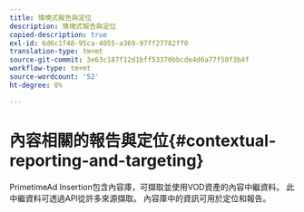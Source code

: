 ```yaml
---
title: 情境式報告與定位
description: 情境式報告與定位
copied-description: true
exl-id: 6d6c1f48-95ca-4055-a369-97ff27782ff0
translation-type: tm+mt
source-git-commit: 3e63c187f12d1bff53370bbcde4d6a77f58f3b4f
workflow-type: tm+mt
source-wordcount: '52'
ht-degree: 0%

---
```


# 內容相關的報告與定位{#contextual-reporting-and-targeting}

PrimetimeAd Insertion包含內容庫，可擷取並使用VOD資產的內容中繼資料。 此中繼資料可透過API從許多來源擷取。 內容庫中的資訊可用於定位和報告。
